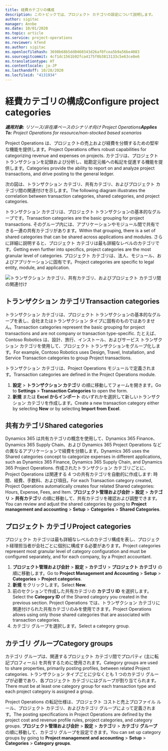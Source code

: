 ```yaml
---
title: 経費カテゴリの構成
description: このトピックでは、プロジェクト カテゴリの設定について説明します。
author: sigitac
manager: Annbe
ms.date: 10/01/2020
ms.topic: article
ms.service: project-operations
ms.reviewer: kfend
ms.author: sigitac
ms.openlocfilehash: 3698b68b5dd0460343d26af0fcea5b9a56be4083
ms.sourcegitcommit: 4cf1dc1561b92fca4175f0b3813133c5e63ce8e6
ms.translationtype: HT
ms.contentlocale: ja-JP
ms.lasthandoff: 10/28/2020
ms.locfileid: "4131934"
---
```

# <a name="configure-project-categories"></a><span data-ttu-id="61753-103">経費カテゴリの構成</span><span class="sxs-lookup"><span data-stu-id="61753-103">Configure project categories</span></span>

<span data-ttu-id="61753-104">_**適用対象:** リソース/非在庫ベースのシナリオ向け Project Operations_</span><span class="sxs-lookup"><span data-stu-id="61753-104">_**Applies To:** Project Operations for resource/non-stocked based scenarios_</span></span>

<span data-ttu-id="61753-105">Project Operations は、プロジェクトの売上および経費を分類するための堅牢な機能を提供します。</span><span class="sxs-lookup"><span data-stu-id="61753-105">Project Operations offers robust capabilities for categorizing revenue and expenses on projects.</span></span> <span data-ttu-id="61753-106">カテゴリは、プロジェクト トランザクションを記録および分析し、総勘定元帳への転記を促進する機能を提供します。</span><span class="sxs-lookup"><span data-stu-id="61753-106">Categories provide the ability to report on and analyze project transactions, and drive posting to the general ledger.</span></span>

<span data-ttu-id="61753-107">次の図は、トランザクション カテゴリ、共有カテゴリ、およびプロジェクト カテゴリ間の関連付けを示します。</span><span class="sxs-lookup"><span data-stu-id="61753-107">The following diagram illustrates the correlation between transaction categories, shared categories, and project categories.</span></span> 

<span data-ttu-id="61753-108">トランザクション カテゴリは、プロジェクト トランザクションの基本的なグループです。</span><span class="sxs-lookup"><span data-stu-id="61753-108">Transaction categories are the basic grouping for project transactions.</span></span> <span data-ttu-id="61753-109">そのグループ内には、アプリケーションやモジュール間で共有できる一連の共有カテゴリがあります。</span><span class="sxs-lookup"><span data-stu-id="61753-109">Within that grouping, there is a set of shared categories that can be shared across applications and modules.</span></span> <span data-ttu-id="61753-110">さらに詳細に説明すると、プロジェクト カテゴリは最も詳細なレベルのカテゴリです。</span><span class="sxs-lookup"><span data-stu-id="61753-110">Getting even further into specifics, project categories are the most granular level of categories.</span></span> <span data-ttu-id="61753-111">プロジェクト カテゴリは、法人、モジュール、およびアプリケーションに固有です。</span><span class="sxs-lookup"><span data-stu-id="61753-111">Project categories are specific to legal entity, module, and application.</span></span>

![トランザクション カテゴリ、共有カテゴリ、およびプロジェクト カテゴリ間の関連付け](media/project-categories.png)

## <a name="transaction-categories"></a><span data-ttu-id="61753-113">トランザクション カテゴリ</span><span class="sxs-lookup"><span data-stu-id="61753-113">Transaction categories</span></span>

<span data-ttu-id="61753-114">トランザクション カテゴリは、プロジェクト トランザクションの基本的なグループを表し、会社またはトランザクション タイプに固有のものではありません。</span><span class="sxs-lookup"><span data-stu-id="61753-114">Transaction categories represent the basic grouping for project transactions and are not company or transaction type-specific.</span></span> <span data-ttu-id="61753-115">たとえば、Contoso Robotics は、設計、旅行、インストール、およびサービス トランザクション カテゴリを使用して、プロジェクト トランザクションをグループ化します。</span><span class="sxs-lookup"><span data-stu-id="61753-115">For example, Contoso Robotics uses Design, Travel, Installation, and Service Transaction categories to group Project transactions.</span></span>

<span data-ttu-id="61753-116">トランザクション カテゴリは、Project Operations モジュールで定義されます。</span><span class="sxs-lookup"><span data-stu-id="61753-116">Transaction categories are defined in the Project Operations module.</span></span> 
1. <span data-ttu-id="61753-117">**設定** \> **トランザクション カテゴリ** の順に移動してフォームを開きます。</span><span class="sxs-lookup"><span data-stu-id="61753-117">Go to **Settings** \> **Transaction Categories** to open the form.</span></span> 
2. <span data-ttu-id="61753-118">**新規** または **Excel からインポート** のいずれかを選択して新しいトランザクション カテゴリを作成します。</span><span class="sxs-lookup"><span data-stu-id="61753-118">Create a new transaction category either by selecting **New** or by selecting **Import from Excel**.</span></span>

## <a name="shared-categories"></a><span data-ttu-id="61753-119">共有カテゴリ</span><span class="sxs-lookup"><span data-stu-id="61753-119">Shared categories</span></span>

<span data-ttu-id="61753-120">Dynamics 365 は共有カテゴリの概念を使用して、Dynamics 365 Finance、Dynamics 365 Supply Chain、および Dynamics 365 Project Operations などの異なるアプリケーションで経費を分類します。</span><span class="sxs-lookup"><span data-stu-id="61753-120">Dynamics 365 uses the Shared categories concept to categorize expenses in different applications, such as Dynamics 365 Finance, Dynamics 365 Supply Chain, and Dynamics 365 Project Operations.</span></span> <span data-ttu-id="61753-121">作成されたトランザクション カテゴリごとに、Project Operations は関連する 4 つの共有カテゴリを自動的に作成します: 時間、経費、手数料、および項目。</span><span class="sxs-lookup"><span data-stu-id="61753-121">For each Transaction category created, Project Operations automatically creates four related Shared categories: Hours, Expense, Fees, and Item.</span></span> <span data-ttu-id="61753-122">**プロジェクト管理および会計** \> **設定** \> **カテゴリ** \> **共有カテゴリ** の順に移動して、共有カテゴリを確認および調整できます。</span><span class="sxs-lookup"><span data-stu-id="61753-122">You can review and adjust the shared categories by going to **Project management and accounting** \> **Setup** \> **Categories** \> **Shared Categories**.</span></span>

## <a name="project-categories"></a><span data-ttu-id="61753-123">プロジェクト カテゴリ</span><span class="sxs-lookup"><span data-stu-id="61753-123">Project categories</span></span>

<span data-ttu-id="61753-124">プロジェクト カテゴリは最も詳細なレベルのカテゴリ構成を表し、プロジェクト経理担当者が会社ごとに個別に構成する必要があります。</span><span class="sxs-lookup"><span data-stu-id="61753-124">Project categories represent most granular level of category configuration and must be configured separately, and for each company, by a Project accountant.</span></span>

1. <span data-ttu-id="61753-125">**プロジェクト管理および会計** \> **設定** \> **カテゴリ** \> **プロジェクト カテゴリ** の順に移動します。</span><span class="sxs-lookup"><span data-stu-id="61753-125">Go to **Project Management and Accounting** \> **Setup** \> **Categories** \> **Project categories**.</span></span>
2. <span data-ttu-id="61753-126">**新規** をクリックします。</span><span class="sxs-lookup"><span data-stu-id="61753-126">Select **New**.</span></span>
3. <span data-ttu-id="61753-127">前のセクションで作成した共有カテゴリの **カテゴリ ID** を選択します。</span><span class="sxs-lookup"><span data-stu-id="61753-127">Select the **Category ID** of the Shared category you created in the previous section.</span></span> <span data-ttu-id="61753-128">Project Operations では、トランザクション カテゴリに関連付けられた共有カテゴリのみを使用できます。</span><span class="sxs-lookup"><span data-stu-id="61753-128">Project Operations allows using only those shared categories that are associated with transaction categories.</span></span>
4. <span data-ttu-id="61753-129">カテゴリ グループを選択します。</span><span class="sxs-lookup"><span data-stu-id="61753-129">Select a category group.</span></span>

## <a name="category-groups"></a><span data-ttu-id="61753-130">カテゴリ グループ</span><span class="sxs-lookup"><span data-stu-id="61753-130">Category groups</span></span>

<span data-ttu-id="61753-131">カテゴリ グループは、関連するプロジェクト カテゴリ間でプロパティ (主に転記プロフィール) を共有するために使用されます。</span><span class="sxs-lookup"><span data-stu-id="61753-131">Category groups are used to share properties, primarily posting profiles, between related Project categories.</span></span> <span data-ttu-id="61753-132">トランザクション タイプごとに少なくとも 1 つのカテゴリ グループが必要であり、各プロジェクト カテゴリにはグループが割り当てられます。</span><span class="sxs-lookup"><span data-stu-id="61753-132">There must be at least one category group for each transaction type and each project category is assigned a group.</span></span>

<span data-ttu-id="61753-133">Project Operations の転記仕様は、プロジェクト コストと売上プロファイル ルール、プロジェクト カテゴリ、およびカテゴリ グループによって定義されます。</span><span class="sxs-lookup"><span data-stu-id="61753-133">The posting specifications in Project Operations are defined by the project cost and revenue profile rules, project categories, and category groups.</span></span> <span data-ttu-id="61753-134">**プロジェクト管理および会計** \> **設定** \> **カテゴリ** \> **カテゴリ グループ** の順に移動して、カテゴリ グループを設定できます。</span><span class="sxs-lookup"><span data-stu-id="61753-134">You can set up category groups by going to **Project management and accounting** \> **Setup** \> **Categories** \> **Category groups**.</span></span>
